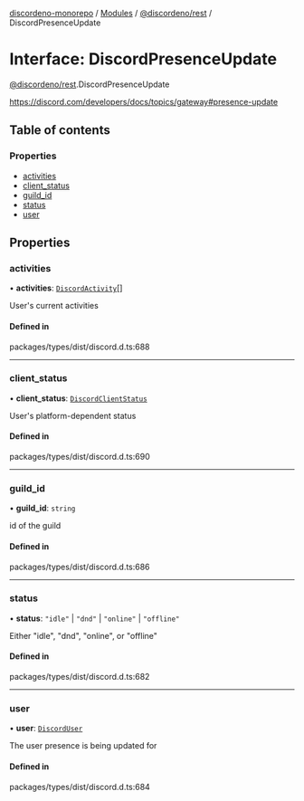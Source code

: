 [discordeno-monorepo](../README.md) / [Modules](../modules.md) / [@discordeno/rest](../modules/discordeno_rest.md) / DiscordPresenceUpdate

# Interface: DiscordPresenceUpdate

[@discordeno/rest](../modules/discordeno_rest.md).DiscordPresenceUpdate

https://discord.com/developers/docs/topics/gateway#presence-update

## Table of contents

### Properties

- [activities](discordeno_rest.DiscordPresenceUpdate.md#activities)
- [client_status](discordeno_rest.DiscordPresenceUpdate.md#client_status)
- [guild_id](discordeno_rest.DiscordPresenceUpdate.md#guild_id)
- [status](discordeno_rest.DiscordPresenceUpdate.md#status)
- [user](discordeno_rest.DiscordPresenceUpdate.md#user)

## Properties

### activities

• **activities**: [`DiscordActivity`](discordeno_rest.DiscordActivity.md)[]

User's current activities

#### Defined in

packages/types/dist/discord.d.ts:688

---

### client_status

• **client_status**: [`DiscordClientStatus`](discordeno_rest.DiscordClientStatus.md)

User's platform-dependent status

#### Defined in

packages/types/dist/discord.d.ts:690

---

### guild_id

• **guild_id**: `string`

id of the guild

#### Defined in

packages/types/dist/discord.d.ts:686

---

### status

• **status**: `"idle"` \| `"dnd"` \| `"online"` \| `"offline"`

Either "idle", "dnd", "online", or "offline"

#### Defined in

packages/types/dist/discord.d.ts:682

---

### user

• **user**: [`DiscordUser`](discordeno_rest.DiscordUser.md)

The user presence is being updated for

#### Defined in

packages/types/dist/discord.d.ts:684
